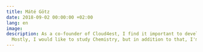```yaml
---
title: Máté Götz
date: 2018-09-02 00:00:00 +02:00
lang: en
image:
description: As a co-founder of Cloud4est, I find it important to develop myself.
  Mostly, I would like to study Chemistry, but in addition to that, I'm interested in Maths, programming (mostly Python), and I also write poems frequently.
---
```

